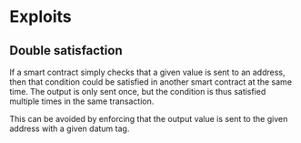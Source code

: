 # Exploits

## Double satisfaction

If a smart contract simply checks that a given value is sent to an address, then that condition could be satisfied in another smart contract at the same time. The output is only sent once, but the condition is thus satisfied multiple times in the same transaction.

This can be avoided by enforcing that the output value is sent to the given address with a given datum tag.